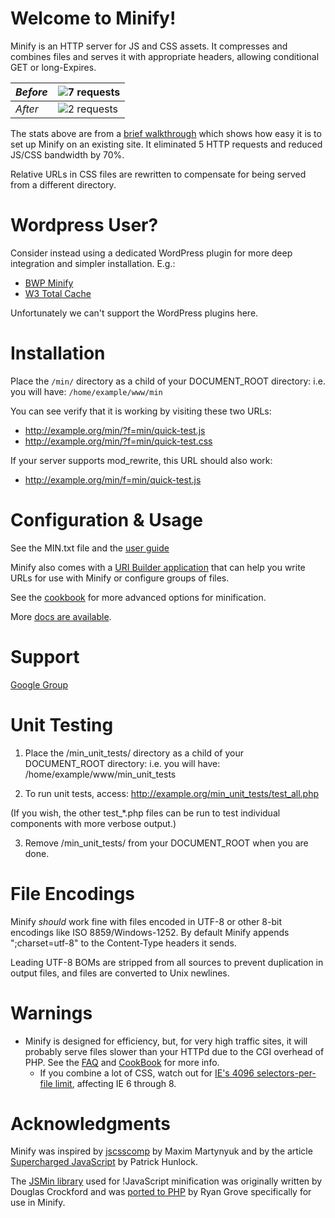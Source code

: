 Welcome to Minify!
==================

Minify is an HTTP server for JS and CSS assets. It compresses and combines files
and serves it with appropriate headers, allowing conditional GET or long-Expires.

| *Before* | ![7 requests](http://mrclay.org/wp-content/uploads/2008/09/fiddler_before.png) |
|----------|-----------------------------------------------------------------|
| *After*  | ![2 requests](http://mrclay.org/wp-content/uploads/2008/09/fiddler_after.png)  |

The stats above are from a [brief walkthrough](http://mrclay.org/index.php/2008/09/19/minify-21-on-mrclayorg/) which shows how easy it is to set up Minify on an existing site. It eliminated 5 HTTP requests and reduced JS/CSS bandwidth by 70%.

Relative URLs in CSS files are rewritten to compensate for being served from a different directory.

Wordpress User?
===============

Consider instead using a dedicated WordPress plugin for more deep integration and simpler installation. E.g.:
- [BWP Minify](http://wordpress.org/extend/plugins/bwp-minify/)
- [W3 Total Cache](http://wordpress.org/extend/plugins/w3-total-cache/)

Unfortunately we can't support the WordPress plugins here.

Installation
============

Place the `/min/` directory as a child of your DOCUMENT_ROOT
directory: i.e. you will have: `/home/example/www/min`

You can see verify that it is working by visiting these two URLs:
- http://example.org/min/?f=min/quick-test.js
- http://example.org/min/?f=min/quick-test.css

If your server supports mod_rewrite, this URL should also work:
- http://example.org/min/f=min/quick-test.js

Configuration & Usage
=====================

See the MIN.txt file and the [user guide](https://github.com/mrclay/minify/blob/master/docs/UserGuide.wiki.md)

Minify also comes with a [URI Builder application](https://github.com/mrclay/minify/blob/master/docs/BuilderApp.wiki.md) that can help you write URLs
for use with Minify or configure groups of files.

See the [cookbook](https://github.com/mrclay/minify/blob/master/docs/CookBook.wiki.md) for more advanced options for minification.

More [docs are available](https://github.com/mrclay/minify/tree/master/docs).

Support
=======

[Google Group](http://groups.google.com/group/minify)

Unit Testing
============

1. Place the /min_unit_tests/ directory as a child of your DOCUMENT_ROOT
directory: i.e. you will have: /home/example/www/min_unit_tests

2. To run unit tests, access: http://example.org/min_unit_tests/test_all.php

  (If you wish, the other test_*.php files can be run to test individual
components with more verbose output.)

3. Remove /min_unit_tests/ from your DOCUMENT_ROOT when you are done.

File Encodings
==============

Minify *should* work fine with files encoded in UTF-8 or other 8-bit
encodings like ISO 8859/Windows-1252. By default Minify appends
";charset=utf-8" to the Content-Type headers it sends.

Leading UTF-8 BOMs are stripped from all sources to prevent
duplication in output files, and files are converted to Unix newlines.

Warnings
========

* Minify is designed for efficiency, but, for very high traffic sites, it will probably serve files slower than your HTTPd due to the CGI overhead of PHP. See the [FAQ](https://github.com/mrclay/minify/blob/master/docs/FAQ.wiki.md#how-fast-is-it) and [CookBook](https://github.com/mrclay/minify/blob/master/docs/CookBook.wiki.md) for more info.
  * If you combine a lot of CSS, watch out for [IE's 4096 selectors-per-file limit](http://www.thecssdiv.co.uk/2009/08/28/another-weird-ie6-bug/), affecting IE 6 through 8.

Acknowledgments
===============

Minify was inspired by [jscsscomp](http://code.google.com/p/jscsscomp/) by Maxim Martynyuk and by the article [Supercharged JavaScript](http://www.hunlock.com/blogs/Supercharged_Javascript) by Patrick Hunlock.

The [JSMin library](http://www.crockford.com/javascript/jsmin.html) used for !JavaScript minification was originally written by Douglas Crockford and was [ported to PHP](https://github.com/mrclay/jsmin-php) by Ryan Grove specifically for use in Minify.
